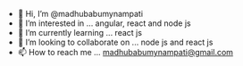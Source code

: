 - 👋 Hi, I’m @madhubabumynampati
- 👀 I’m interested in ... angular, react and node js
- 🌱 I’m currently learning ... react js
- 💞️ I’m looking to collaborate on ... node js and react js
- 📫 How to reach me ... madhubabumynampati@gmail.com

<!---
madhubabumynampati/madhubabumynampati is a ✨ special ✨ repository because its `README.md` (this file) appears on your GitHub profile.
You can click the Preview link to take a look at your changes.
--->
